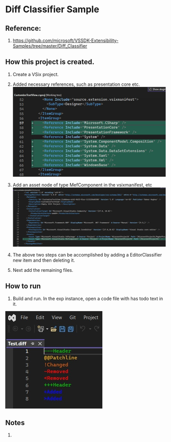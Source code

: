 # Diff Classifier Sample

## Reference: 

1. https://github.com/microsoft/VSSDK-Extensibility-Samples/tree/master/Diff_Classifier

## How this project is created. 

1. Create a VSix project.

2. Added necessary references, such as presentation core etc.
![Additions to Cs Proj file](images/50_50AdditionsToCsProjFile.jpg)

3. Add an asset node of type MefComponent in the vsixmanifest, etc
![Additions to .vsixmanifest file](images/51_50AdditionsToVSixManifest.jpg)

4. The above two steps can be accomplished by adding a EditorClassifier new item and then deleting it.
5. Next add the remaining files.


## How to run

1. Build and run. In the exp instance, open a code file with has todo text in it. 

![Run the example](images/52_50RunningTheExample.jpg)

## Notes

1. 



